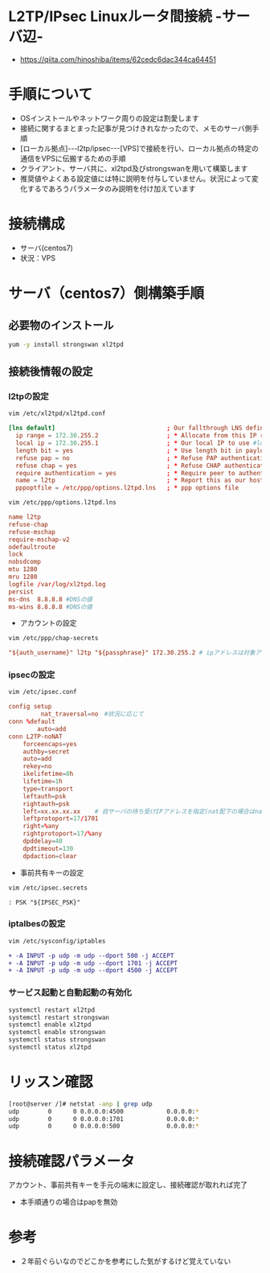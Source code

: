 L2TP/IPsec Linuxルータ間接続 -サーバ辺-
==============

* https://qiita.com/hinoshiba/items/62cedc6dac344ca64451


# 手順について
* OSインストールやネットワーク周りの設定は割愛します
* 接続に関するまとまった記事が見つけきれなかったので、メモのサーバ側手順
 * [ローカル拠点]---l2tp/ipsec---[VPS]で接続を行い、ローカル拠点の特定の通信をVPSに伝搬するための手順
* クライアント、サーバ共に、xl2tpd及びstrongswanを用いて構築します
* 推奨値やよくある設定値には特に説明を付与していません。状況によって変化するであろうパラメータのみ説明を付け加えています

# 接続構成
* サーバ(centos7)
 * 状況：VPS

# サーバ（centos7）側構築手順
## 必要物のインストール
```bash
yum -y install strongswan xl2tpd
```
## 接続後情報の設定
### l2tpの設定

```bash
vim /etc/xl2tpd/xl2tpd.conf
```
```conf
[lns default]                               ; Our fallthrough LNS definition
  ip range = 172.30.255.2                   ; * Allocate from this IP range #クライアントに配布して良いIPアドレス。複数拠点の場合ハイフン(-)でレンジ指定が可能
  local ip = 172.30.255.1                   ; * Our local IP to use #local #トンネル上の自分自身に設定するIPアドレス
  length bit = yes                          ; * Use length bit in payload?
  refuse pap = no                           ; * Refuse PAP authentication
  refuse chap = yes                         ; * Refuse CHAP authentication
  require authentication = yes              ; * Require peer to authenticate
  name = l2tp                               ; * Report this as our hostname
  pppoptfile = /etc/ppp/options.l2tpd.lns   ; * ppp options file
```
```bash
vim /etc/ppp/options.l2tpd.lns
```
```conf
name l2tp
refuse-chap
refuse-mschap
require-mschap-v2
odefaultroute
lock
nobsdcomp
mtu 1280
mru 1280
logfile /var/log/xl2tpd.log
persist
ms-dns  8.8.8.8 #DNSの値
ms-wins 8.8.8.8 #DNSの値
```
* アカウントの設定

```bash
vim /etc/ppp/chap-secrets
```
```conf
"${auth_username}" l2tp "${passphrase}" 172.30.255.2 # ipアドレスは対象アカウントに対して付与して良いものを記載する
```
### ipsecの設定
```bash
vim /etc/ipsec.conf
```
```conf
config setup
         nat_traversal=no　#状況に応じて
conn %default
        auto=add
conn L2TP-noNAT
    forceencaps=yes
    authby=secret
    auto=add
    rekey=no
    ikelifetime=8h
    lifetime=1h
    type=transport
    leftauth=psk
    rightauth=psk
    left=xx.xx.xx.xx    # 自サーバの待ち受けIPアドレスを指定(nat配下の場合はnat前のIPアドレス）
    leftprotoport=17/1701
    right=%any
    rightprotoport=17/%any
    dpddelay=40
    dpdtimeout=130
    dpdaction=clear
```

* 事前共有キーの設定

```bash
vim /etc/ipsec.secrets
```
```config
: PSK "${IPSEC_PSK}"
```
### iptalbesの設定
```bash
vim /etc/sysconfig/iptables
```
```diff
+ -A INPUT -p udp -m udp --dport 500 -j ACCEPT
+ -A INPUT -p udp -m udp --dport 1701 -j ACCEPT
+ -A INPUT -p udp -m udp --dport 4500 -j ACCEPT
```
### サービス起動と自動起動の有効化
```bash
systemctl restart xl2tpd
systemctl restart strongswan
systemctl enable xl2tpd
systemctl enable strongswan
systemctl status strongswan
systemctl status xl2tpd
```
# リッスン確認
```bash
[root@server /]# netstat -anp | grep udp
udp        0      0 0.0.0.0:4500            0.0.0.0:*                           10919/charon
udp        0      0 0.0.0.0:1701            0.0.0.0:*                           10899/xl2tpd
udp        0      0 0.0.0.0:500             0.0.0.0:*                           10919/charon
```
# 接続確認パラメータ
アカウント、事前共有キーを手元の端末に設定し、接続確認が取れれば完了
* 本手順通りの場合はpapを無効

# 参考
 * ２年前ぐらいなのでどこかを参考にした気がするけど覚えていない

